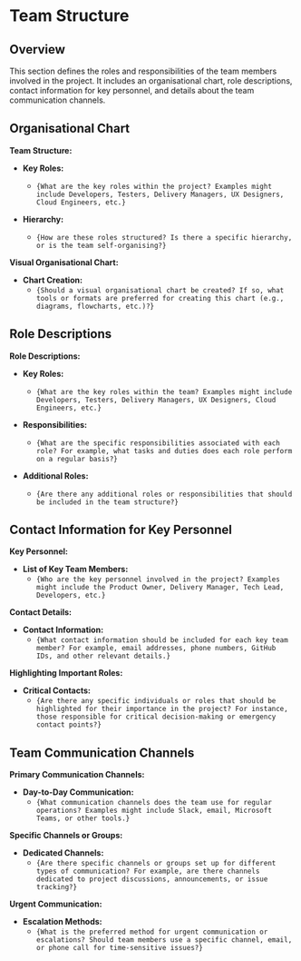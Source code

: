 # Team Structure

## Overview
This section defines the roles and responsibilities of the team members involved in the project. It includes an organisational chart, role descriptions, contact information for key personnel, and details about the team communication channels.

## Organisational Chart

**Team Structure:**
- **Key Roles:**
  - `{What are the key roles within the project? Examples might include Developers, Testers, Delivery Managers, UX Designers, Cloud Engineers, etc.}`
  
- **Hierarchy:**
  - `{How are these roles structured? Is there a specific hierarchy, or is the team self-organising?}`

**Visual Organisational Chart:**
- **Chart Creation:**
  - `{Should a visual organisational chart be created? If so, what tools or formats are preferred for creating this chart (e.g., diagrams, flowcharts, etc.)?}`

## Role Descriptions

**Role Descriptions:**
- **Key Roles:**
  - `{What are the key roles within the team? Examples might include Developers, Testers, Delivery Managers, UX Designers, Cloud Engineers, etc.}`

- **Responsibilities:**
  - `{What are the specific responsibilities associated with each role? For example, what tasks and duties does each role perform on a regular basis?}`
  
- **Additional Roles:**
  - `{Are there any additional roles or responsibilities that should be included in the team structure?}`

## Contact Information for Key Personnel

**Key Personnel:**
- **List of Key Team Members:**
  - `{Who are the key personnel involved in the project? Examples might include the Product Owner, Delivery Manager, Tech Lead, Developers, etc.}`

**Contact Details:**
- **Contact Information:**
  - `{What contact information should be included for each key team member? For example, email addresses, phone numbers, GitHub IDs, and other relevant details.}`
  
**Highlighting Important Roles:**
- **Critical Contacts:**
  - `{Are there any specific individuals or roles that should be highlighted for their importance in the project? For instance, those responsible for critical decision-making or emergency contact points?}`

## Team Communication Channels

**Primary Communication Channels:**
- **Day-to-Day Communication:**
  - `{What communication channels does the team use for regular operations? Examples might include Slack, email, Microsoft Teams, or other tools.}`

**Specific Channels or Groups:**
- **Dedicated Channels:**
  - `{Are there specific channels or groups set up for different types of communication? For example, are there channels dedicated to project discussions, announcements, or issue tracking?}`

**Urgent Communication:**
- **Escalation Methods:**
  - `{What is the preferred method for urgent communication or escalations? Should team members use a specific channel, email, or phone call for time-sensitive issues?}`
